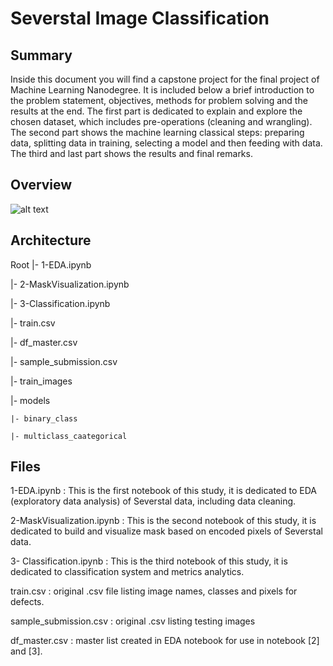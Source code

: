 # Severstal Image Classification

## Summary
Inside this document you will find a capstone project for the final project of Machine Learning Nanodegree. It is included below a brief introduction to the problem statement, objectives, methods for problem solving and the results at the end. The first part is dedicated to explain and explore the chosen dataset, which includes pre-operations (cleaning and wrangling). The second part shows the machine learning classical steps: preparing data, splitting data in training, selecting a model and then feeding with data. The third and last part shows the results and final remarks.

## Overview

![alt text](https://github.com/ricterra/severstal-image-classificatio/photos/schematic.jpg?raw=true)

## Architecture

Root
|- 1-EDA.ipynb

|- 2-MaskVisualization.ipynb

|- 3-Classification.ipynb

|- train.csv

|- df_master.csv

|- sample_submission.csv

|- train_images

|- models

    |- binary_class
    
    |- multiclass_caategorical
    
## Files
1-EDA.ipynb : This is the first notebook of this study, it is dedicated to EDA (exploratory data analysis) of Severstal data, including data cleaning.

2-MaskVisualization.ipynb : This is the second notebook of this study, it is dedicated to build and visualize mask based on encoded pixels of Severstal data.

3- Classification.ipynb : This is the third notebook of this study, it is dedicated to classification system and metrics analytics.

train.csv : original .csv file listing image names, classes and pixels for defects.

sample_submission.csv : original .csv listing testing images

df_master.csv : master list created in EDA notebook for use in notebook [2] and [3].
